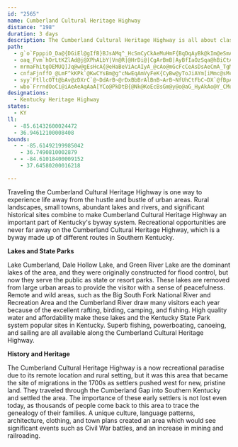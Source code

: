 ```yaml
---
id: "2565"
name: Cumberland Cultural Heritage Highway
distance: "198"
duration: 3 days
description: The Cumberland Cultural Heritage Highway is all about classic small town America set in a landscape that is brimming with lakes and rivers and outstanding outdoor recreation opportunities of national significance. The small town culture of the Cumberland is important because of the Kentucky/Cumberland Plateau culture that developed after the migration of the late 1700s.  This event became a cultural cornerstone, and this area still exhibits many of those qualities. Hundreds of thousands of people return each year to trace their family roots.
path:
  - g`o`FpppiO_Da@{DGiEl@gIfB}BJsAMq^_HcSmCyCkAeMuHmF{BqDqAyBk@kIm@eSmAaDFuBb@wBt@{NlIoAd@iGnAsCNkFz@_MrAcHPmCYiW{ImL{GsFcBmCyA{A_BqAgB_OkTqNaSe@m@e@mAa@eCCuA@qKIaBUsAw@aCoFeLs@mCYsByBij@c@_DsBaH_@yDXw[IsB_@{CuDoLgA_Du@cBu@oAaAkA}GoGs@mA[_AYwA_@mF@_BL{An@aCn@kA|AmB^w@^gB@sBQyAY}@oC{DwA_C{F{Mq@cCEyB^_ECgAo@sEAeCZgCnBgEVkAJw@?oBWsBQm@yBgEeAu@y@Oo@CkFNuA_@wAeA}B}CsA{B{@sByAsEiA{B{KoMe@oASyANaBh@uANWlAs@`^oMrAq@jBaB|@qAnAyClE_UrCgPbA_Dt@eB`EwGdBcBnAg@zD[hBe@lDkBpAqAj@u@n@aBdBkHfEcRh@_DTcECwGFsAx@{JGeC_@cC{@eCwCsEmZea@kAsAqCgCqJmGsQyIiAgAeA_ByAuDaAcDUiCUuo@Eap@YkCc@uAo@iA]]aAq@aGeC_As@y@{@}CiEyBcBgF_CcAYiAOoBDiB\{J`CmALsBAiASeA_@wf@iYoB_B_AmAkCgEyAgBaBcBoBgAqAYuA?qVpC{BOqAc@_Aw@iRiWyBeDo@}Ac@eBcAaJ_@}Ai@uAyAgBuDqBkCgBuAkB}AoDi@yCK_DFac@KsEo@sJ]_Bk@sAy@kAiAy@mFaCmA{@_HsHeHmEiAcA_AmAcAoCiGmXwAcEsGyL}b@ku@sCmEyAgDkFsOaAaC_AeAc@Y_@A_Ae@eI}AyB{@sCcCgFiF_BmBuK}S_@yAoBaLwg@g`DmDeUe@_HcAiu@BaDRaBfCsK|@mEXeB`@{EhAse@vGisAt@gZ^sTZmFwEcDiBaBsB{ByCqEyq@}qAcEsH}A_C}BiCeBcBmFoDcBs@mAWyJsCqFsBmDkByE{D_Am@wEeAiAk@wFiKc@wAaA{Gc@sA_IgNyAsCKg@JS?YRk@jSoSb@Sl@GxBJrCC|Hk@bABpKk_@rBgJ|C}PjBmOpA}O|TmnDx@mIz@wGv@{DlKge@xs@c_Dt@gEb@gEPmEA_FIeDm@aGgMks@k@qCeOu{@m@iESsE?_BNuE`e@kaGP}AfAeFr@aCbD_Jz@_ErFij@ReDB_FGcD[yEo@qE}FaY[kCSyEDcEbAeNdEcr@xA{LfBmIdCwIbDkIpAmCp~@i~A~C{FTg@pBeHdAcF
  - oaq_Fvm`hOrLtKZlAd@j@XPhALbY|Vn@R|@HrDi@|CgArBmB|AyBfIaOzSqa@hBiCtAyAtCyBlDyAhQeDbDaAnAq@bAaA~@kAn@sAl@eBn@_DbCkZbAwIxAmJhBgI`FaQxKm^jC{HtB_IbW}y@|@mEXuCHwDCyBI_Ce@uDo`@ehC_e@qmCWsBc@mGQoGHuFfIkjCBsFCiGOyFyE}aAY{LBmJxDsdBh@sIhAgIxAiGtAgElv@qkBhCyHlC}JxBuKjAyIdA}Kj@oPnA{qAbAg_DzI}xCDmD_@gNi@ma@sBqjAEaHFuB`@yF^qCd@mCfBaG~CyG~LkTjByEr@sCd@_DRaD?uFWyDW_B_CcJ}Vo{@oN_g@gVqy@uAmFmB_JuAkI_AyHg@{Fs@uLUaK?mNh@q~@EaIa@gMa@{Gy@mIiQe|Ay@sO}Bii@AyGJgEVaDbAaHtJmi@d@kDPoDImFsCar@SaKa@mEgBgd@QqBm@_Di@aBsAkC_AoAoBiBq~@ip@aJyHcDiDgi@sq@gE{FuCmEaDoFkbAkiBgDoHuAwDmRgk@uAoDsDyIkEgIcDaFyEeG{n@op@sCaDcCeEsAcDiAqEc@yCWaDqAmj@_@kVNqCN_BXaBh@yBnBaEhIsMp@oBf@wCFeA?iBOaDi@qCk@mA{P{S_GoG_C}AkCu@oCScDFaJmdAGkCF_A|CiNDsAOw@y@sA_AgAoMcL{BcBq@{@[gBOW_@k@s@m@
  - mrmaFhitgOEMUQ]Jq@w@gEsHcA{@eHaBeViAcAIyA_@cAo@mGcFcCeAsDsAeCmA_TgMwHeEsBy@eDaAcCk@yEq@eLUsQ@cDVwDt@iDhAguBx|@yLrFwThIsMjGcgBbu@ua@tPyObHs`Blr@_FdC_HzDmFpDy_@`ZaK~Gsd@dYcErBgDrAoHjBuFr@gGPmGKyCWmDi@sf@gKaD_@uGYeE@sHp@iFdAuBj@sChAsIrE}VhSuHdH{C|DqBdD_BfD}FdO}A|CyArBsCvCcDxBqDxAiCl@yG`AqHlBqFbC}FhEsDvD}C|D_EjGmKzNeTdZwJlMcD|CqFjD}ErB}E~@cCXcCLsCGqFe@cGmAsCeAyBkAeBgAcK{H_fAc{@cj@_c@gGuDwGwCgHuBqEy@uEg@uEWeGEeDJe|BvSaSxB}o@xF
  - cnfaFjnffO_@LmF^kKPk`@KwCYsBm@g^cNwEqAmVyFeK{CyBw@yToJiAYm[iMmc@sMcFgBmA{@oBoB}Wg[aDqC_PiL_CkAsUuIyQiFsAk@oBwAeIuIcCuC}m@{v@iBeBmAm@cCe@_Rk@aEa@a`@uMcHwA}Bo@mAo@eBoA{JeKaEwDgE_DeC_B}C_BaLeFaL{F}Bm@aHw@iAa@gAm@wPiQeC}CgBoDaIoVyAsDsBcE}B}DyL}QaBkBgCyA}Ac@uBUyABcCZ{\xIyTfHcCj@gCTyDAsC_@cBe@wXoJiCi@{@CgBF}Cp@yBlAoAlAwEhGsAnAyAx@_`@vKiBBsBu@oAuAi@sAqGqUy@qD{Ged@u@mIEiFUuEe@}Cw@oCoA_CgDyDsO{JkAaAcAsAuAqC}@{FKaDxA}d@?sB_@iF]wBg@mBaAeCmAyBiYy[sAgBsBwDyAsDeAoDe_@spAiAgC}@kAo@m@_B_AqA_@iJ_BiBEwAP}Br@}KfFmD~@kKrBqNlEga@lQyJrDyMtDqMpC{JzAod@tGwBPmC?yCe@wIgC{Y{EqbAoYiGgAmMqAgG{@mVkFyCUcE@{CXcK~A}BRuA?wB_@sU}KaL_GcBsB{B_FgBoCwBwB_BaAuNyEsEmBmBgAeMmKwE_DmGsCeF_B{EaAcEe@sBa@cAYsBcAyBgBiBkC_d@m_AyAmCiBcCgEaEge@m`@aAq@cQqOiAgBmA_CoAyDyEc[wAyFeBuFgC{FyAsC}C_FwEuGiAgAiAq@iAe@sAWyBCsFh@}BGeAWyAm@iAy@}@aAu@mA}@eCyGcY_BmFmAoCqA_CiHmJsBsDiC{GuEoPoBeKoAwJi@mIy@uTYeDi@cDyAkFoCwG{KuUkIcOcHmKgF_HqCmCeCyAyAg@uD_AaKgBuEi@{HUuPLkMP}DX{IrAeO`EwCl@yEh@}BFgFE_CQiDi@wV}F}R{DowAiRwGsAoBk@mDyAgE_CoC{BgPaPcJwGcFyCsBcAoLsEgKiCsCe@kDW_kBwTiGuAsF}BoGsEuLcLee@me@iRaSiC_DsC{D{CmFcF}JcBqCsEaG_D{CgFwDem@m]}J_F{KyEyCy@qAMyAKuBBkYhCaZlCgFAoCWmCg@}DsAiEaCig@o\uZuRcG{CsN{HiBqAmImEwDyAsFmA}D_@aKk@uaAwGg}@iEyb@gBe_@eC_h@uGeIsAkwBmZkJ}AqHaBq[gJmG_CmGeDsd@sWyO_Kww@uk@eFeEuMaJ_YkSaCyAkCgA}DkA_Ca@oC[{FGq`AzCsTZiECm@WeFTg@NqKAc}@p@uNr@uD@}EMsCsBsD_E_Am@}d@qBqNu@nAic@fDNd@IRSbI{KzYqXxCmDjM_ZhMmOnDuExLeQtBgDrAyCfD}LxAkD`I{L|Zuj@bBaBnAk@vCe@jCOdAwC`BaDrAqBfDiDpA_A~CyAbEyArF}Ad_@aFxFa@`DElEDpRx@dJR|CEtF_@bIsAdIeCrFgCnGgEnD{CjBqBlDeEdCsDra@}u@zGkKhK{MlLmNlFeGjDuEfVwYrCuD`CwDxXgk@v@mBl[wo@`HaOhBaDxB}CfCmChDuChBqArCuAdLmEna@aOjLyElB_@zd@mBrAQnPiEnb@wFfFiB|B]lEsAFvBRx@dIpM~@|B^tBE~AO~@mE`M_B|F{@xDQ~CY|RL~AX~@jBdEz@bCjFtTlFtIhD|D|Az@`GrBrA`AxAvBhSj^bGhLnB~BzFxFnAfAfCxAdBvAdEtEtAxBn@nB|BxNhEpT`HtVrBnKt@`DlAxDnAdCfPnTp@z@n@f@xAd@nGlAdIVfA^hA`AtSzW|@zBvDlOp@rAdClDnArAtKfGt@p@x@fAhBfE`G`QTdBHfAJtFO`Do@|DEhABbCp@`KKzE@rB\dInC~THdDUtFRvCp@bErArFvGp[XfCJvF^rCvBpGbJhWv@~CXfG~Bv}@RlC`@lBj@xAlApBbBzAtHdEbB~AhA`B`Qzi@lArEhA~Hb@dP?jBiAvWCrBNvBfAvE`HbVjAjFvDp^fEnc@ZxF
  - syy`FtllcOTt@bAv@zDXrC`@~DdArB~@rDxBbBrAlBnB~ArB~NfUhCtFbC~DX`@fBpA|MbTbB~Cz@fCb@lB^dCjMn{AvAfKlk@njCrAdFbIx_@rNno@nClKfDtJbDjHrCnF`z@hzAlFrIxDlFfHtIj]x]`ItIrCxDbCdEtAxCdChGzr@fsBrE`MrClGbEhI`[xj@vDdIlEjKrDrK`L|_@jGpRQpBm@tAeJdG_A`A}@xBoAhEcCxDi@dBKrBJ`LKrAiA`C]|A}Ej^e@`BqD~I_@bBm@lHWrFSfBy@|BkB`Dc@xA?dBJz@zB~GZzADdBQxAi@fAmAbAmALuBAm@Tu@x@cBfFaFtL_@jAYzAErEYpA_BdC}ChBo@j@y@lAy@~BaCfJc@rAeFlKa@xAmBtIWpB{A`[HpBxBtPTlC^`Jh@vSTdBr@rBnA~A`HxFvAt@~@X~SxDlE|A`ChAhHjFbAfAbAvAtBnElDdExAbArAb@rARmBtCgGxHcD`DqKjJsAtAU|@qAtKk@nHQlF|@~A\JnEwA|ASvAB~Az@t@|@|BfEHr@?lCIlAo@`DDr@Rp@rCzFxC~BpHtHhAr@|Ad@zDj@~GJnAlAlAjBxBx@
  - wbo`FrrndOoCi@iAeAeAqAaA[YCo@PkDtB{@Nk@KoEcBsGm@y@o@aG_HyAkAo@Y_CMoCD{HfAaAGeB}BmAoBSMg@?{At@m@DoEyBe@EeAXi@AcEmCkD_BeA]gIPyBVm@XoD`E}Ax@_Rz@mAGo@e@iCoG}BeGo@mCeAyCQsAGgHIq@{@mCgA{F_@aAcAwAgLgMmB}BaFuJgGgNoAkBwCsCoGmFy@g@wEgBoBsAY_@OiA^mI}AcCiDqHiAaBuAqAgCmAcMmCeCmAyAmAw@_AkAkB{Zgp@oAoByBsBmBeA}C_AaR{AsASwCy@mDqBeVuQiKiHsCcBcE_Baa@wM{GeBcDYgDGy^~@{Dl@_LjCsCLyDYkBe@sH_CyBa@iBO{EJ{OxCaDRkUGoOkB}AGcD?cDRiEz@gTrHaJpEyQzKeBr@iDt@}@^sAdA_CdCcBx@sk@bMcC\mACy@SuP{G
designations:
  - Kentucky Heritage Highway
states:
  - KY
ll:
  - -85.61432600024472
  - 36.94612100008408
bounds:
  - - -85.61492199985042
    - 36.7490810002879
  - - -84.61018400009152
    - 37.64580200016218

---
```


Traveling the Cumberland Cultural Heritage Highway is one way to experience life away from the hustle and bustle of urban areas. Rural landscapes, small towns, abundant lakes and rivers, and significant historical sites combine to make Cumberland Cultural Heritage Highway an important part of Kentucky's byway system. Recreational opportunities are never far away on the Cumberland Cultural Heritage Highway, which is a byway made up of different routes in Southern Kentucky. 

__Lakes and State Parks__

Lake Cumberland, Dale Hollow Lake, and Green River Lake are the dominant lakes of the area, and they were originally constructed for flood control, but now they serve the public as state or resort parks. These lakes are removed from large urban areas to provide the visitor with a sense of peacefulness. Remote and wild areas, such as the Big South Fork National River and Recreation Area and the Cumberland River draw many visitors each year because of the excellent rafting, birding, camping, and fishing. High quality water and affordability make these lakes and the Kentucky State Park system popular sites in Kentucky. Superb fishing, powerboating, canoeing, and sailing are all available along the Cumberland Cultural Heritage Highway.

__History and Heritage__

The Cumberland Cultural Heritage Highway is a now recreational paradise due to its remote location and rural setting, but it was this area that became the site of migrations in the 1700s as settlers pushed west for new, pristine land. They traveled through the Cumberland Gap into Southern Kentucky and settled the area. The importance of these early settlers is not lost even today, as thousands of people come back to this area to trace the genealogy of their families. A unique culture, language patterns, architecture, clothing, and town plans created an area which would see significant events such as Civil War battles, and an increase in mining and railroading. 
